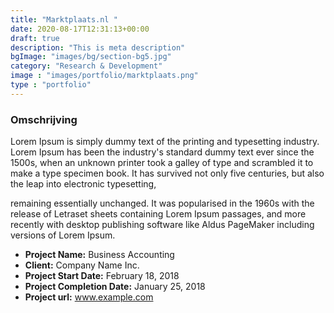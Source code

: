 ```yaml
---
title: "Marktplaats.nl "
date: 2020-08-17T12:31:13+00:00
draft: true
description: "This is meta description"
bgImage: "images/bg/section-bg5.jpg"
category: "Research & Development"
image : "images/portfolio/marktplaats.png"
type : "portfolio"
---
```



### Omschrijving

Lorem Ipsum is simply dummy text of the printing and typesetting industry. Lorem Ipsum has been the industry's standard dummy text ever since the 1500s, when an unknown printer took a galley of type and scrambled it to make a type specimen book. It has survived not only five centuries, but also the leap into electronic typesetting, 

remaining essentially unchanged. It was popularised in the 1960s with the release of Letraset sheets containing Lorem Ipsum passages, and more recently with desktop publishing software like Aldus PageMaker including versions of Lorem Ipsum.

- **Project Name:** Business Accounting
- **Client:** Company Name Inc.
- **Project Start Date:** February 18, 2018
- **Project Completion Date:** January 25, 2018
- **Project url:** www.example.com